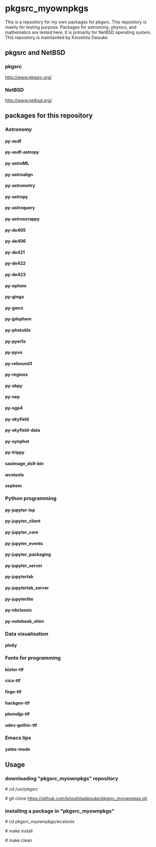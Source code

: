 # pkgsrc_myownpkgs

This is a repository for my own packages for pkgsrc.
This repository is mainly for testing purpose.
Packages for astronomy, physics, and mathematics are tested here.
It is primarily for NetBSD operating system.
This repository is maintainted by Kinoshita Daisuke.

## pkgsrc and NetBSD

### pkgsrc

http://www.pkgsrc.org/

### NetBSD

http://www.netbsd.org/


## packages for this repository

### Astronomy

#### py-asdf
#### py-asdf-astropy
#### py-astroML
#### py-astroalign
#### py-astrometry
#### py-astropy
#### py-astroquery
#### py-astroscrappy
#### py-de405
#### py-de406
#### py-de421
#### py-de422
#### py-de423
#### py-ephem
#### py-ginga
#### py-gwcs
#### py-jplephem
#### py-photutils
#### py-pyerfa
#### py-pyvo
#### py-rebound3
#### py-regions
#### py-sbpy
#### py-sep
#### py-sgp4
#### py-skyfield
#### py-skyfield-data
#### py-synphot
#### py-trippy
#### saoimage_ds9-bin
#### wcstools
#### xephem

### Python programming

#### py-jupyter-lsp
#### py-jupyter_client
#### py-jupyter_core
#### py-jupyter_events
#### py-jupyter_packaging
#### py-jupyter_server
#### py-jupyterlab
#### py-jupyterlab_server
#### py-jupyterlite
#### py-nbclassic
#### py-notebook_shim

### Data visualisation

#### plotly

### Fonts for programming

#### bizter-ttf
#### cica-ttf
#### firge-ttf
#### hackgen-ttf
#### plemoljp-ttf
#### udev-gothic-ttf

### Emacs lips

#### yatex-mode


## Usage

### downloading "pkgsrc_myownpkgs" repository

 \# cd /usr/pkgsrc

 \# git clone https://github.com/kinoshitadaisuke/pkgsrc_myownpkgs.git

### installing a package in "pkgsrc_myownpkgs"

 \# cd pkgsrc_myownpkgs/wcstools

 \# make install

 \# make clean

